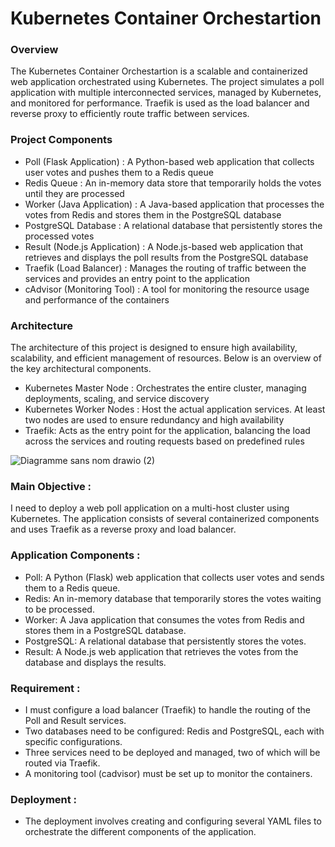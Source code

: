 # Kubernetes Container Orchestartion #

### Overview ###

The Kubernetes Container Orchestartion is a scalable and containerized web application orchestrated using Kubernetes. The project simulates a poll application with multiple interconnected services, managed by Kubernetes, and monitored for performance. Traefik is used as the load balancer and reverse proxy to efficiently route traffic between services.

### Project Components ###

- Poll (Flask Application) : A Python-based web application that collects user votes and pushes them to a Redis queue
- Redis Queue : An in-memory data store that temporarily holds the votes until they are processed
- Worker (Java Application) : A Java-based application that processes the votes from Redis and stores them in the PostgreSQL database
- PostgreSQL Database : A relational database that persistently stores the processed votes
- Result (Node.js Application) : A Node.js-based web application that retrieves and displays the poll results from the PostgreSQL database
- Traefik (Load Balancer) : Manages the routing of traffic between the services and provides an entry point to the application
- cAdvisor (Monitoring Tool) : A tool for monitoring the resource usage and performance of the containers


### Architecture ###

The architecture of this project is designed to ensure high availability, scalability, and efficient management of resources. Below is an overview of the key architectural components.
- Kubernetes Master Node : Orchestrates the entire cluster, managing deployments, scaling, and service discovery
- Kubernetes Worker Nodes : Host the actual application services. At least two nodes are used to ensure redundancy and high availability
- Traefik: Acts as the entry point for the application, balancing the load across the services and routing requests based on predefined rules

![Diagramme sans nom drawio (2)](https://github.com/user-attachments/assets/53511900-769f-41a2-af67-3bb973ba71ec)









### Main Objective : ###

I need to deploy a web poll application on a multi-host cluster using Kubernetes. The application consists of several containerized components and uses Traefik as a reverse proxy and load balancer.

### Application Components : ###
- Poll: A Python (Flask) web application that collects user votes and sends them to a Redis queue.
- Redis: An in-memory database that temporarily stores the votes waiting to be processed.
- Worker: A Java application that consumes the votes from Redis and stores them in a PostgreSQL database.
- PostgreSQL: A relational database that persistently stores the votes.
- Result: A Node.js web application that retrieves the votes from the database and displays the results.

### Requirement : ###
- I must configure a load balancer (Traefik) to handle the routing of the Poll and Result services.
- Two databases need to be configured: Redis and PostgreSQL, each with specific configurations.
- Three services need to be deployed and managed, two of which will be routed via Traefik.
- A monitoring tool (cadvisor) must be set up to monitor the containers.

### Deployment : ###
- The deployment involves creating and configuring several YAML files to orchestrate the different components of the application.

